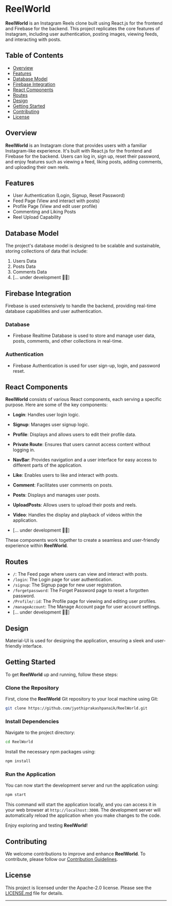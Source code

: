# ReelWorld

**ReelWorld** is an Instagram Reels clone built using React.js for the frontend and Firebase for the backend. This project replicates the core features of Instagram, including user authentication, posting images, viewing feeds, and interacting with posts.

## Table of Contents

- [Overview](#overview)
- [Features](#features)
- [Database Model](#database-model)
- [Firebase Integration](#firebase-integration)
- [React Components](#react-components)
- [Routes](#routes)
- [Design](#design)
- [Getting Started](#getting-started)
- [Contributing](#contributing)
- [License](#license)

## Overview

**ReelWorld** is an Instagram clone that provides users with a familiar Instagram-like experience. It's built with React.js for the frontend and Firebase for the backend. Users can log in, sign up, reset their password, and enjoy features such as viewing a feed, liking posts, adding comments, and uploading their own reels.

## Features

- User Authentication (Login, Signup, Reset Password)
- Feed Page (View and interact with posts)
- Profile Page (View and edit user profile)
- Commenting and Liking Posts
- Reel Upload Capability

## Database Model

The project's database model is designed to be scalable and sustainable, storing collections of data that include:

1. Users Data
2. Posts Data
3. Comments Data
4. [... under development 👷‍♂]

## Firebase Integration

Firebase is used extensively to handle the backend, providing real-time database capabilities and user authentication.

### Database

- Firebase Realtime Database is used to store and manage user data, posts, comments, and other collections in real-time.

### Authentication

- Firebase Authentication is used for user sign-up, login, and password reset.


## React Components

**ReelWorld** consists of various React components, each serving a specific purpose. Here are some of the key components:

- **Login**: Handles user login logic.

- **Signup**: Manages user signup logic.

- **Profile**: Displays and allows users to edit their profile data.

- **Private Route**: Ensures that users cannot access content without logging in.

- **NavBar**: Provides navigation and a user interface for easy access to different parts of the application.

- **Like**: Enables users to like and interact with posts.

- **Comment**: Facilitates user comments on posts.

- **Posts**: Displays and manages user posts.

- **UploadPosts**: Allows users to upload their posts and reels.

- **Video**: Handles the display and playback of videos within the application.

- [... under development 👷‍♂]

These components work together to create a seamless and user-friendly experience within **ReelWorld**.


## Routes

- `/`: The Feed page where users can view and interact with posts.
- `/login`: The Login page for user authentication.
- `/signup`: The Signup page for new user registration.
- `/forgetpassword`: The Forget Password page to reset a forgotten password.
- `/Profile/:id`: The Profile page for viewing and editing user profiles.
- `/manageAccount`: The Manage Account page for user account settings.
- [... under development 👷‍♂]


## Design

Material-UI is used for designing the application, ensuring a sleek and user-friendly interface.


## Getting Started

To get **ReelWorld** up and running, follow these steps:

### Clone the Repository

First, clone the **ReelWorld** Git repository to your local machine using Git:

```bash
git clone https://github.com/jyothiprakashpanaik/ReelWorld.git
```


### Install Dependencies

Navigate to the project directory:

```bash
cd ReelWorld
```

Install the necessary npm packages using:

```bash
npm install
```

### Run the Application

You can now start the development server and run the application using:

```bash
npm start
```

This command will start the application locally, and you can access it in your web browser at `http://localhost:3000`. The development server will automatically reload the application when you make changes to the code.

Enjoy exploring and testing **ReelWorld**!


## Contributing

We welcome contributions to improve and enhance **ReelWorld**. To contribute, please follow our [Contribution Guidelines](https://github.com/github/docs/blob/main/CONTRIBUTING.md).

## License

This project is licensed under the Apache-2.0 license. Please see the [LICENSE.md](LICENSE) file for details.

---
